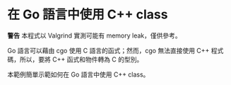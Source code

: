 # 在 Go 語言中使用 C++ class

**警告** 本程式以 Valgrind 實測可能有 memory leak，僅供參考。

Go 語言可以藉由 cgo 使用 C 語言的函式；然而，cgo 無法直接使用 C++ 程式碼，所以，要將 C++ 函式和物件轉為 C 的型別。

本範例簡單示範如何在 Go 語言中使用 C++ class。
